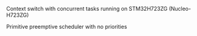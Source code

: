 Context switch with concurrent tasks running on STM32H723ZG (Nucleo-H723ZG)

Primitive preemptive scheduler with no priorities
